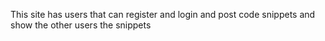 This site has users that can register and login and post code snippets and show the other users the snippets
